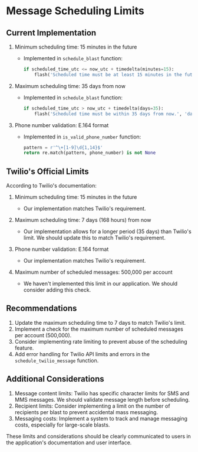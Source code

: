 # Message Scheduling Limits

## Current Implementation

1. Minimum scheduling time: 15 minutes in the future
   - Implemented in `schedule_blast` function:
     ```python
     if scheduled_time_utc <= now_utc + timedelta(minutes=15):
         flash('Scheduled time must be at least 15 minutes in the future.', 'danger')
     ```

2. Maximum scheduling time: 35 days from now
   - Implemented in `schedule_blast` function:
     ```python
     if scheduled_time_utc > now_utc + timedelta(days=35):
         flash('Scheduled time must be within 35 days from now.', 'danger')
     ```

3. Phone number validation: E.164 format
   - Implemented in `is_valid_phone_number` function:
     ```python
     pattern = r'^\+[1-9]\d{1,14}$'
     return re.match(pattern, phone_number) is not None
     ```

## Twilio's Official Limits

According to Twilio's documentation:

1. Minimum scheduling time: 15 minutes in the future
   - Our implementation matches Twilio's requirement.

2. Maximum scheduling time: 7 days (168 hours) from now
   - Our implementation allows for a longer period (35 days) than Twilio's limit. We should update this to match Twilio's requirement.

3. Phone number validation: E.164 format
   - Our implementation matches Twilio's requirement.

4. Maximum number of scheduled messages: 500,000 per account
   - We haven't implemented this limit in our application. We should consider adding this check.

## Recommendations

1. Update the maximum scheduling time to 7 days to match Twilio's limit.
2. Implement a check for the maximum number of scheduled messages per account (500,000).
3. Consider implementing rate limiting to prevent abuse of the scheduling feature.
4. Add error handling for Twilio API limits and errors in the `schedule_twilio_message` function.

## Additional Considerations

1. Message content limits: Twilio has specific character limits for SMS and MMS messages. We should validate message length before scheduling.
2. Recipient limits: Consider implementing a limit on the number of recipients per blast to prevent accidental mass messaging.
3. Messaging costs: Implement a system to track and manage messaging costs, especially for large-scale blasts.

These limits and considerations should be clearly communicated to users in the application's documentation and user interface.
